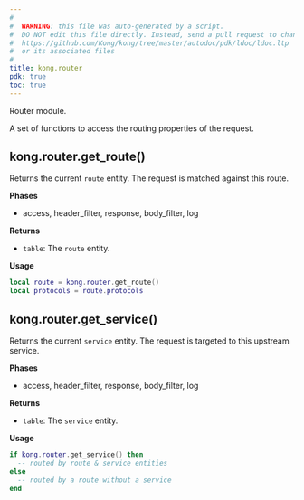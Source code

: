 ```yaml
---
#
#  WARNING: this file was auto-generated by a script.
#  DO NOT edit this file directly. Instead, send a pull request to change
#  https://github.com/Kong/kong/tree/master/autodoc/pdk/ldoc/ldoc.ltp
#  or its associated files
#
title: kong.router
pdk: true
toc: true
---
```


Router module.

 A set of functions to access the routing properties of the request.




## kong.router.get_route()

Returns the current `route` entity.  The request is matched against this
 route.


**Phases**

* access, header_filter, response, body_filter, log

**Returns**

* `table`:  The `route` entity.


**Usage**

``` lua
local route = kong.router.get_route()
local protocols = route.protocols
```



## kong.router.get_service()

Returns the current `service` entity.  The request is targeted to this
 upstream service.


**Phases**

* access, header_filter, response, body_filter, log

**Returns**

* `table`:  The `service` entity.


**Usage**

``` lua
if kong.router.get_service() then
  -- routed by route & service entities
else
  -- routed by a route without a service
end
```


